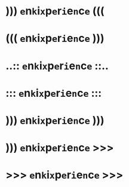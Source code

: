 # ))) `e`n`k`i`x`p`e`r`i`e`n`c`e` (((

# ((( `e`n`k`i`x`p`e`r`i`e`n`c`e` )))

# ..:: `e`n`k`i`x`p`e`r`i`e`n`c`e` ::..

# ::: `e`n`k`i`x`p`e`r`i`e`n`c`e` :::

# ))) `e`n`k`i`x`p`e`r`i`e`n`c`e` )))

# ))) `e`n`k`i`x`p`e`r`i`e`n`c`e` >>>

# >>> `e`n`k`i`x`p`e`r`i`e`n`c`e` >>>
